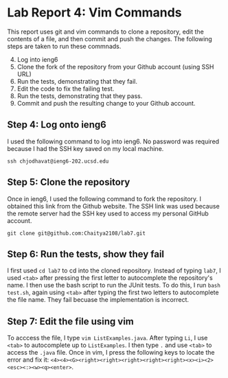 # Lab Report 4: Vim Commands

This report uses git and vim commands to clone a repository, edit the contents of a file, and then commit and push the changes. The following steps are taken to run these commnads.

4. Log into ieng6
5. Clone the fork of the repository from your Github account (using SSH URL)
6. Run the tests, demonstrating that they fail.
7. Edit the code to fix the failing test.
8. Run the tests, demonstrating that they pass.
9. Commit and push the resulting change to your Github account.

## Step 4: Log onto ieng6

I used the following command to log into ieng6. No password was required because I had the SSH key saved on my local machine.
```
ssh chjodhavat@ieng6-202.ucsd.edu
```

## Step 5: Clone the repository
Once in ieng6, I used the following command to fork the repository. I obtained this link from the Github website. The SSH link was used because the remote server had the SSH key used to access my personal GitHub account. 
```
git clone git@github.com:Chaitya2108/lab7.git
```

## Step 6: Run the tests, show they fail
I first used `cd lab7` to cd into the cloned repository. Instead of typing `lab7`, I used `<tab>` after pressing the first letter to autocomplete the repository's name. I then use the bash script to run the JUnit tests. To do this, I run `bash test.sh`, again using `<tab>` after typing the first two letters to autocomplete the file name. They fail becuase the implementation is incorrect.


## Step 7: Edit the file using vim
To acccess the file, I type `vim ListExamples.java`. After typing `Li`, I use `<tab>` to autocomplete up to `ListExamples`. I then type `.` and use `<tab>` to access the `.java` file. Once in vim, I press the following keys to locate the error and fix it: `<4><4><G><right><right><right><right><right><x><i><2><esc><:><w><q><enter>`.

